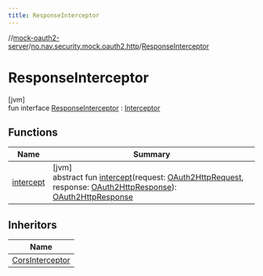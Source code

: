 ```yaml
---
title: ResponseInterceptor
---
```

//[mock-oauth2-server](../../../index.html)/[no.nav.security.mock.oauth2.http](../index.html)/[ResponseInterceptor](index.html)



# ResponseInterceptor



[jvm]\
fun interface [ResponseInterceptor](index.html) : [Interceptor](../-interceptor/index.html)



## Functions


| Name | Summary |
|---|---|
| [intercept](intercept.html) | [jvm]<br>abstract fun [intercept](intercept.html)(request: [OAuth2HttpRequest](../-o-auth2-http-request/index.html), response: [OAuth2HttpResponse](../-o-auth2-http-response/index.html)): [OAuth2HttpResponse](../-o-auth2-http-response/index.html) |


## Inheritors


| Name |
|---|
| [CorsInterceptor](../-cors-interceptor/index.html) |

